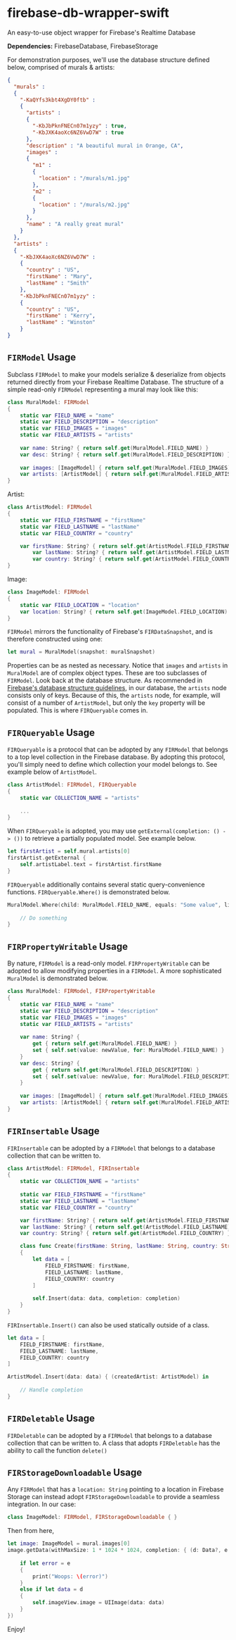 # firebase-db-wrapper-swift
An easy-to-use object wrapper for Firebase's Realtime Database

**Dependencies:** FirebaseDatabase, FirebaseStorage

For demonstration purposes, we'll use the database structure defined below, comprised of murals & artists:
```json
{
  "murals" : 
  {
    "-KaQYfs3kbt4XgDY0ftb" : 
    {
      "artists" : 
      {
        "-KbJbPknFNECn07m1yzy" : true,
        "-KbJXK4aoXc6NZ6VwD7W" : true
      },
      "description" : "A beautiful mural in Orange, CA",
      "images" : 
      {
        "m1" : 
        {
          "location" : "/murals/m1.jpg"
        },
        "m2" : 
        {
          "location" : "/murals/m2.jpg"
        }
      },
      "name" : "A really great mural"
    }
  },
  "artists" : 
  {
    "-KbJXK4aoXc6NZ6VwD7W" : 
    {
      "country" : "US",
      "firstName" : "Mary",
      "lastName" : "Smith"
    },
    "-KbJbPknFNECn07m1yzy" : 
    {
      "country" : "US",
      "firstName" : "Kerry",
      "lastName" : "Winston"
    }
}
```
## `FIRModel` Usage
Subclass `FIRModel` to make your models serialize & deserialize from objects returned directly from your Firebase Realtime Database. The structure of a simple read-only `FIRModel` representing a mural may look like this:

```swift
class MuralModel: FIRModel
{	
	static var FIELD_NAME = "name"
	static var FIELD_DESCRIPTION = "description"
	static var FIELD_IMAGES = "images"
	static var FIELD_ARTISTS = "artists"
	
	var name: String? { return self.get(MuralModel.FIELD_NAME) }
	var desc: String? { return self.get(MuralModel.FIELD_DESCRIPTION) }
	
	var images: [ImageModel] { return self.get(MuralModel.FIELD_IMAGES) }
	var artists: [ArtistModel] { return self.get(MuralModel.FIELD_ARTISTS) }
}
```
Artist:
```swift
class ArtistModel: FIRModel
{	
	static var FIELD_FIRSTNAME = "firstName"
	static var FIELD_LASTNAME = "lastName"
	static var FIELD_COUNTRY = "country"

	var firstName: String? { return self.get(ArtistModel.FIELD_FIRSTNAME) }
    	var lastName: String? { return self.get(ArtistModel.FIELD_LASTNAME) }
    	var country: String? { return self.get(ArtistModel.FIELD_COUNTRY) }
}
```
Image:
```swift
class ImageModel: FIRModel
{
	static var FIELD_LOCATION = "location"
	var location: String? { return self.get(ImageModel.FIELD_LOCATION) }
}
```

`FIRModel` mirrors the functionality of Firebase's `FIRDataSnapshot`, and is therefore constructed using one:
```swift
let mural = MuralModel(snapshot: muralSnapshot)
```

Properties can be as nested as necessary. Notice that `images` and `artists` in `MuralModel` are of complex object types. These are too subclasses of `FIRModel`. Look back at the database structure. As recommended in [Firebase's database structure guidelines](https://firebase.google.com/docs/database/web/structure-data]), in our database, the `artists` node consists only of keys. Because of this, the `artists` node, for example, will consist of a number of `ArtistModel`, but only the `key` property will be populated. This is where `FIRQueryable` comes in. 

## `FIRQueryable` Usage
`FIRQueryable` is a protocol that can be adopted by any `FIRModel` that belongs to a top level collection in the Firebase database. By adopting this protocol, you'll simply need to define which collection your model belongs to. See example below of `ArtistModel`.

```swift
class ArtistModel: FIRModel, FIRQueryable
{	
	static var COLLECTION_NAME = "artists"
	
	...
}
```

When `FIRQueryable` is adopted, you may use `getExternal(completion: () -> ())` to retrieve a partially populated model. See example below.

```swift
let firstArtist = self.mural.artists[0]
firstArtist.getExternal {
    self.artistLabel.text = firstArtist.firstName
}
```

`FIRQueryable` additionally contains several static query-convenience functions. `FIRQueryable.Where()` is demonstrated below.

```swift
MuralModel.Where(child: MuralModel.FIELD_NAME, equals: "Some value", limit: 1000) { (murals: [MuralModel]) in
            
    // Do something
}
```

## `FIRPropertyWritable` Usage
By nature, `FIRModel` is a read-only model. `FIRPropertyWritable` can be adopted to allow modifying properties in a `FIRModel`. A more sophisticated `MuralModel` is demonstrated below.

```swift
class MuralModel: FIRModel, FIRPropertyWritable
{	
	static var FIELD_NAME = "name"
	static var FIELD_DESCRIPTION = "description"
    static var FIELD_IMAGES = "images"
    static var FIELD_ARTISTS = "artists"
	
	var name: String? {
		get { return self.get(MuralModel.FIELD_NAME) }
		set { self.set(value: newValue, for: MuralModel.FIELD_NAME) }
	}
	var desc: String? {
		get { return self.get(MuralModel.FIELD_DESCRIPTION) }
		set { self.set(value: newValue, for: MuralModel.FIELD_DESCRIPTION) }
	}
	
	var images: [ImageModel] { return self.get(MuralModel.FIELD_IMAGES) }
	var artists: [ArtistModel] { return self.get(MuralModel.FIELD_ARTISTS) }
}
```

## `FIRInsertable` Usage
`FIRInsertable` can be adopted by a `FIRModel` that belongs to a database collection that can be written to.
```swift
class ArtistModel: FIRModel, FIRInsertable
{
    static var COLLECTION_NAME = "artists"
	
	static var FIELD_FIRSTNAME = "firstName"
	static var FIELD_LASTNAME = "lastName"
	static var FIELD_COUNTRY = "country"

	var firstName: String? { return self.get(ArtistModel.FIELD_FIRSTNAME) }
	var lastName: String? { return self.get(ArtistModel.FIELD_LASTNAME) }
	var country: String? { return self.get(ArtistModel.FIELD_COUNTRY) }

    class func Create(firstName: String, lastName: String, country: String, completion: @escaping (ArtistModel) -> Void)
    {
        let data = [
            FIELD_FIRSTNAME: firstName,
            FIELD_LASTNAME: lastName,
            FIELD_COUNTRY: country
        ]
        
        self.Insert(data: data, completion: completion)
    }
}
```
`FIRInsertable.Insert()` can also be used statically outside of a class.
```swift
let data = [
    FIELD_FIRSTNAME: firstName,
    FIELD_LASTNAME: lastName,
    FIELD_COUNTRY: country
]

ArtistModel.Insert(data: data) { (createdArtist: ArtistModel) in
    
    // Handle completion
}
```

## `FIRDeletable` Usage
`FIRDeletable` can be adopted by a `FIRModel` that belongs to a database collection that can be written to. A class that adopts `FIRDeletable` has the ability to call the function `delete()`

## `FIRStorageDownloadable` Usage
Any `FIRModel` that has a `location: String` pointing to a location in Firebase Storage can instead adopt `FIRStorageDownloadable` to provide a seamless integration. In our case:
```swift
class ImageModel: FIRModel, FIRStorageDownloadable { }
```
Then from here,
```swift
let image: ImageModel = mural.images[0]
image.getData(withMaxSize: 1 * 1024 * 1024, completion: { (d: Data?, e: Error?) in
    
    if let error = e
    {
        print("Woops: \(error)")
    }
    else if let data = d
    {
        self.imageView.image = UIImage(data: data)
    }
})
```

Enjoy!
